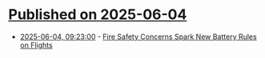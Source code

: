 # [Published on 2025-06-04](index.md)

* [2025-06-04, 09:23:00](https://soylentnews.org/article.pl?sid=25/06/03/0455214&from=rss) - [Fire Safety Concerns Spark New Battery Rules on Flights](https://soylentnews.org/article.pl?sid=25/06/03/0455214&from=rss)
